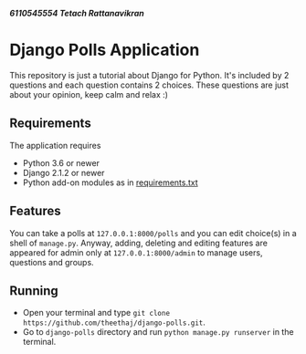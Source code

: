 ***6110545554 Tetach Rattanavikran***

# Django Polls Application
This repository is just a tutorial about Django for Python. It's included by 2 questions and each question contains 2 choices. These questions are just about your opinion, keep calm and relax :)

## Requirements
 The application requires
 * Python 3.6 or newer
 * Django 2.1.2 or newer
 * Python add-on modules as in [requirements.txt](requirements.txt)

## Features
You can take a polls at `127.0.0.1:8000/polls` and you can edit choice(s) in a shell of `manage.py`. Anyway, adding, deleting and editing features are appeared for admin only at `127.0.0.1:8000/admin` to manage users, questions and groups.

## Running
 * Open your terminal and type `git clone https://github.com/theethaj/django-polls.git`.
 * Go to `django-polls` directory and run `python manage.py runserver` in the terminal.